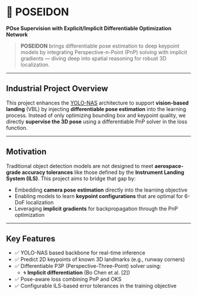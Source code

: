 # 🌊 POSEIDON  
**POse Supervision with Explicit/Implicit Differentiable Optimization Network**

> **POSEIDON** brings differentiable pose estimation to deep keypoint models by integrating Perspective-n-Point (PnP) solving with implicit gradients — diving deep into spatial reasoning for robust 3D localization.

---

## Industrial Project Overview

This project enhances the [YOLO-NAS](https://github.com/Deci-AI/super-gradients) architecture to support **vision-based landing** (VBL) by injecting **differentiable pose estimation** into the learning process. Instead of only optimizing bounding box and keypoint quality, we directly **supervise the 3D pose** using a differentiable PnP solver in the loss function.

---

## Motivation

Traditional object detection models are not designed to meet **aerospace-grade accuracy tolerances** like those defined by the **Instrument Landing System (ILS)**. This project aims to bridge that gap by:

- Embedding **camera pose estimation** directly into the learning objective  
- Enabling models to learn **keypoint configurations** that are optimal for 6-DoF localization  
- Leveraging **implicit gradients** for backpropagation through the PnP optimization  

---

## Key Features

- ✅ YOLO-NAS based backbone for real-time inference  
- ✅ Predict 2D keypoints of known 3D landmarks (e.g., runway corners)  
- ✅ Differentiable P3P (Perspective-Three-Point) solver using:  
  - 🌀 **Implicit differentiation** (Bo Chen et al. [2])  
- ✅ Pose-aware loss combining PnP and OKS  
- ✅ Configurable ILS-based error tolerances in the training objective 
